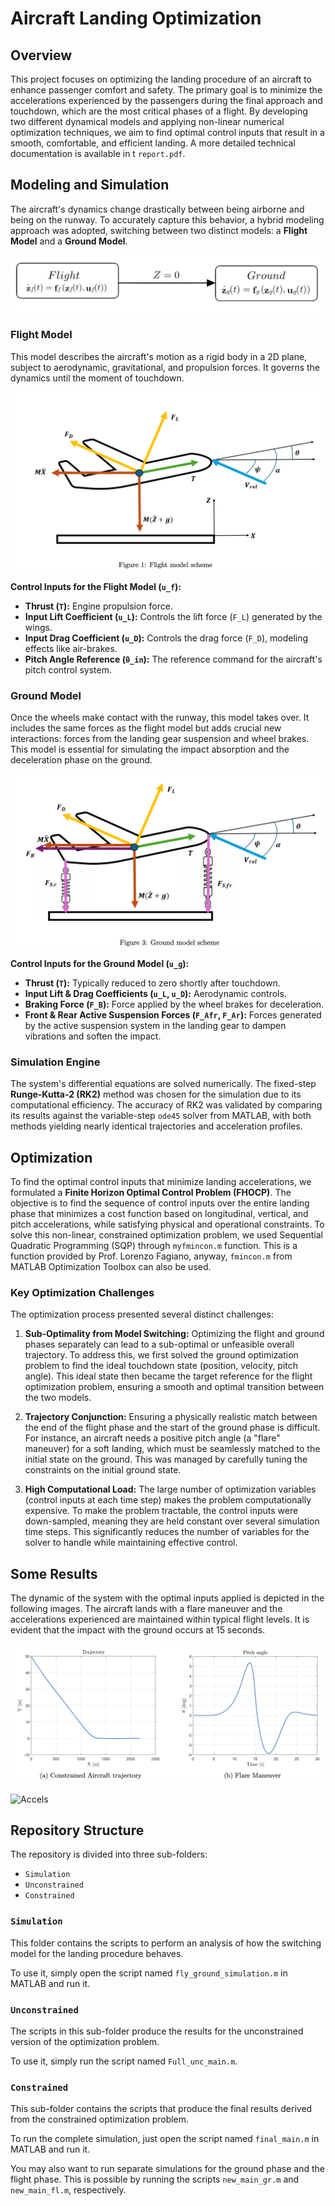 # Aircraft Landing Optimization

## Overview

This project focuses on optimizing the landing procedure of an aircraft to enhance passenger comfort and safety. The primary goal is to minimize the accelerations experienced by the passengers during the final approach and touchdown, which are the most critical phases of a flight. By developing two different dynamical models and applying non-linear numerical optimization techniques, we aim to find optimal control inputs that result in a smooth, comfortable, and efficient landing. A more detailed technical documentation is available in t `report.pdf`.

## Modeling and Simulation

The aircraft's dynamics change drastically between being airborne and being on the runway. To accurately capture this behavior, a hybrid modeling approach was adopted, switching between two distinct models: a **Flight Model** and a **Ground Model**.


![Switch](./images/switch.png)

### Flight Model

This model describes the aircraft's motion as a rigid body in a 2D plane, subject to aerodynamic, gravitational, and propulsion forces. It governs the dynamics until the moment of touchdown.

![FlightModel](./images/flight.png)

**Control Inputs for the Flight Model (`u_f`):**
*   **Thrust (`T`):** Engine propulsion force.
*   **Input Lift Coefficient (`u_L`):** Controls the lift force (`F_L`) generated by the wings.
*   **Input Drag Coefficient (`u_D`):** Controls the drag force (`F_D`), modeling effects like air-brakes.
*   **Pitch Angle Reference (`θ_in`):** The reference command for the aircraft's pitch control system.

### Ground Model

Once the wheels make contact with the runway, this model takes over. It includes the same forces as the flight model but adds crucial new interactions: forces from the landing gear suspension and wheel brakes. This model is essential for simulating the impact absorption and the deceleration phase on the ground.

![GroundModel](./images/ground.png)

**Control Inputs for the Ground Model (`u_g`):**
*   **Thrust (`T`):** Typically reduced to zero shortly after touchdown.
*   **Input Lift & Drag Coefficients (`u_L`, `u_D`):** Aerodynamic controls.
*   **Braking Force (`F_B`):** Force applied by the wheel brakes for deceleration.
*   **Front & Rear Active Suspension Forces (`F_Afr`, `F_Ar`):** Forces generated by the active suspension system in the landing gear to dampen vibrations and soften the impact.


### Simulation Engine

The system's differential equations are solved numerically. The fixed-step **Runge-Kutta-2 (RK2)** method was chosen for the simulation due to its computational efficiency. The accuracy of RK2 was validated by comparing its results against the variable-step `ode45` solver from MATLAB, with both methods yielding nearly identical trajectories and acceleration profiles.

## Optimization

To find the optimal control inputs that minimize landing accelerations, we formulated a **Finite Horizon Optimal Control Problem (FHOCP)**. The objective is to find the sequence of control inputs over the entire landing phase that minimizes a cost function based on longitudinal, vertical, and pitch accelerations, while satisfying physical and operational constraints. To solve this non-linear, constrained optimization problem, we used Sequential Quadratic Programming (SQP) through `myfmincon.m` function. This is a function provided by Prof. Lorenzo Fagiano, anyway, `fmincon.m` from MATLAB Optimization Toolbox can also be used. 

### Key Optimization Challenges

The optimization process presented several distinct challenges:

1.  **Sub-Optimality from Model Switching:** Optimizing the flight and ground phases separately can lead to a sub-optimal or unfeasible overall trajectory. To address this, we first solved the ground optimization problem to find the ideal touchdown state (position, velocity, pitch angle). This ideal state then became the target reference for the flight optimization problem, ensuring a smooth and optimal transition between the two models.

2.  **Trajectory Conjunction:** Ensuring a physically realistic match between the end of the flight phase and the start of the ground phase is difficult. For instance, an aircraft needs a positive pitch angle (a "flare" maneuver) for a soft landing, which must be seamlessly matched to the initial state on the ground. This was managed by carefully tuning the constraints on the initial ground state.

3.  **High Computational Load:** The large number of optimization variables (control inputs at each time step) makes the problem computationally expensive. To make the problem tractable, the control inputs were down-sampled, meaning they are held constant over several simulation time steps. This significantly reduces the number of variables for the solver to handle while maintaining effective control.

## Some Results

The dynamic of the system with the optimal inputs applied is depicted in the following images. The aircraft lands with a flare maneuver and the accelerations experienced are maintained within typical flight levels. It is evident that the impact with the ground occurs at 15 seconds.

![Trajs](./images/traj.png)

![Accels](./images/accell.png)

## Repository Structure 


The repository  is divided into three sub-folders:
- `Simulation`
- `Unconstrained`
- `Constrained`

### `Simulation`

This folder contains the scripts to perform an analysis of how the switching model for the landing procedure behaves.

To use it, simply open the script named `fly_ground_simulation.m` in MATLAB and run it.

### `Unconstrained`

The scripts in this sub-folder produce the results for the unconstrained version of the optimization problem.

To use it, simply run the script named `Full_unc_main.m`.

### `Constrained`

This sub-folder contains the scripts that produce the final results derived from the constrained optimization problem.

To run the complete simulation, just open the script named `final_main.m` in MATLAB and run it.

You may also want to run separate simulations for the ground phase and the flight phase. This is possible by running the scripts `new_main_gr.m` and `new_main_fl.m`, respectively.

